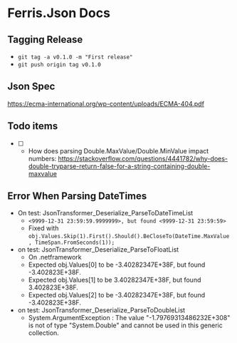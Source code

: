 # Ferris.Json Docs

## Tagging Release

* `git tag -a v0.1.0 -m "First release"`
* `git push origin tag v0.1.0`

## Json Spec

https://ecma-international.org/wp-content/uploads/ECMA-404.pdf

## Todo items

- [ ] - How does parsing Double.MaxValue/Double.MinValue impact numbers: https://stackoverflow.com/questions/4441782/why-does-double-tryparse-return-false-for-a-string-containing-double-maxvalue

## Error When Parsing DateTimes

* On test: JsonTransformer_Deserialize_ParseToDateTimeList
  * `<9999-12-31 23:59:59.9999999>, but found <9999-12-31 23:59:59>`
  * Fixed with `obj.Values.Skip(1).First().Should().BeCloseTo(DateTime.MaxValue, TimeSpan.FromSeconds(1));`
* on test: JsonTransformer_Deserialize_ParseToFloatList
  * On .netframework
  * Expected obj.Values[0] to be -3.40282347E+38F, but found -3.402823E+38F.
  * Expected obj.Values[1] to be 3.40282347E+38F, but found 3.402823E+38F.
  * Expected obj.Values[2] to be -3.40282347E+38F, but found -3.402823E+38F.
* on test: JsonTransformer_Deserialize_ParseToDoubleList
  * System.ArgumentException : The value "-1.79769313486232E+308" is not of type "System.Double" and cannot be used in this generic collection.
